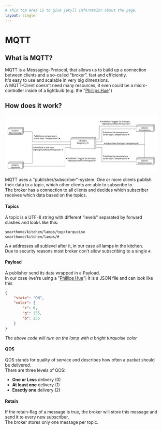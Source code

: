 ```yaml
---
# This top area is to give jekyll information about the page.
layout: single
---
```


# MQTT
## What is MQTT?

MQTT is a Messaging-Protocol, that allows us to build up a connection between clients and a so-called "broker", fast and efficiently.   
It's easy to use and scalable in very big dimensions.   
A MQTT-Client doesn't need many resources, it even could be a micro-controller inside of a lightbulb (e.g. the "[Phillips Hue](https://www.philips-hue.com/de-de?origin=5XbPK3Jx&pcrid=327207180200|mckv|s5XbPK3Jx_dc|plid||slid||pgrid|55190619822|ptaid|kwd-44175898474|product||&gclid=CjwKCAjw5Kv7BRBSEiwAXGDElXfN-5RR97N3apPXwEvxo5QudxmhwCJSi9kZp0fMooQcFjuReLc5oBoCt7cQAvD_BwE)")

## How does it work?

![MQTT](../../assets/MQTT-Diagram.svg)

       
   
MQTT uses a "publisher/subscriber"-system. One or more clients publish their data to a topic, which other clients are able to subscribe to.  
The broker has a connection to all clients and decides which subscriber receives which data based on the topics.    



#### Topics 

A topic is a UTF-8 string with different "levels" separated by forward slashes and looks like this:    
     
```
smarthome/kitchen/lamps/top/turquoise
smarthome/kitchen/lamps/#
```
A `#` addresses all sublevel after it, in our case all lamps in the kitchen.  
Due to security reasons most broker don't allow subscribing to a single `#`.    
    


#### Payload

A publisher send its data wrapped in a Payload.       
In our case (we're using a "[Phillips Hue](https://www.philips-hue.com/de-de?origin=5XbPK3Jx&pcrid=327207180200|mckv|s5XbPK3Jx_dc|plid||slid||pgrid|55190619822|ptaid|kwd-44175898474|product||&gclid=CjwKCAjw5Kv7BRBSEiwAXGDElXfN-5RR97N3apPXwEvxo5QudxmhwCJSi9kZp0fMooQcFjuReLc5oBoCt7cQAvD_BwE)") it is a JSON file and can look like this:   

```JSON
{
    "state": "ON",
    "color": {
        "r": 0,
        "g": 255,
        "b": 255
    }
}
```

*The above code will turn on the lamp with a bright turquoise color*



#### QOS

QOS stands for quality of service and describes how often a packet should be delivered.  
There are three levels of QOS:  
   - **One or Less** delivery (0)
   - **At least one** delivery (1)
   - **Exactly one** delivery (2)


#### Retain

If the retain-flag of a message is true, the broker will store this message and send it to every new subscriber.  
The broker stores only one message per topic.


























